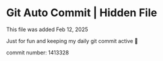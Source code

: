 # Git Auto Commit | Hidden File

This file was added Feb 12, 2025

Just for fun and keeping my daily git commit active 🤪

commit number: 1413328
